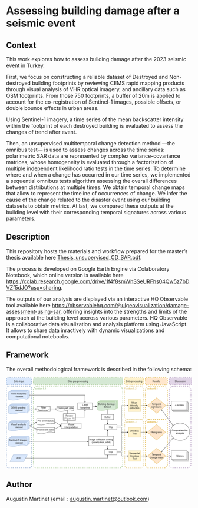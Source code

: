 # Assessing building damage after a seismic event

## Context
This work explores how to assess building damage after the 2023 seismic event in Turkey. 

First, we focus on constructing a reliable dataset of Destroyed and Non-destroyed building footprints by reviewing CEMS rapid mapping products through visual analysis of VHR optical imagery, and ancillary data such as OSM footprints. From those 750 footprints, a buffer of 20m is applied to account for the co-registration of Sentinel-1 images, possible offsets, or double bounce effects in urban areas. 

Using Sentinel-1 imagery, a time series of the mean backscatter intensity within the footprint of each destroyed building is evaluated to assess the changes of trend after event. 

Then, an unsupervised multitemporal change detection method —the omnibus test— is used to assess changes across the time series: polarimetric SAR data are represented by complex variance-covariance matrices, whose homogeneity is evaluated through a factorization of multiple independent likelihood ratio tests in the time series. To determine where and when a change has occurred in our time series, we implemented a sequential omnibus tests algorithm assessing the overall differences between distributions at multiple times. We obtain temporal change maps that allow to represent the timeline of occurrences of change. We infer the cause of the change related to the disaster event using our building datasets to obtain metrics. At last, we compared these outputs at the building level with their corresponding temporal signatures across various parameters.

## Description
This repository hosts the materials and workflow prepared for the master’s thesis available here [Thesis_unsupervised_CD_SAR.pdf](https://github.com/Augustin-Ma/AssessingDamage/blob/c4b3684e43d7ef0a3073fcd298918a7df92f28cc/Thesis_unsupervised_CD_SAR.pdf). 

The process is developed on Google Earth Engine via Colaboratory Notebook, which online version is available here https://colab.research.google.com/drive/1f4f8smWhSSeURFhs04Qw5z7bDVZf5dJO?usp=sharing.

The outputs of our analysis are displayed via an interactive HQ Observable tool available here https://observablehq.com/@ulgeovisualization/damage-assessment-using-sar, offering insights into the strengths and limits of the approach at the building level accross various parameters. HQ Observable is a collaborative data visualization and analysis platform using JavaScript. It allows to share data inractively with dynamic visualizations and computational notebooks.

## Framework
The overall methodological framework is described in the following schema:

<img src="https://github.com/Augustin-Ma/AssessingDamage/blob/1a9854722848378964661c5f427f08acbcfa78c1/unsupervised-CD-SAR/fig/methodology_mean.png" alt="framework">



## Author
Augustin Martinet
(email : augustin.martinet@outlook.com)
